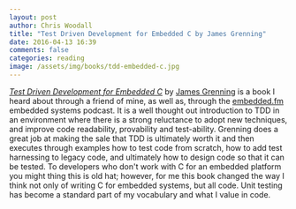 ```yaml
---
layout: post
author: Chris Woodall
title: "Test Driven Development for Embedded C by James Grenning"
date: 2016-04-13 16:39
comments: false
categories: reading
image: /assets/img/books/tdd-embedded-c.jpg
---
```


[_Test Driven Development for Embedded C_](http://amzn.to/2e2lBTn) by [James Grenning](http://blog.wingman-sw.com/) is a book I heard about through a friend of mine, as well as, through the
[embedded.fm](http://embedded.fm/) embedded systems podcast. It is a well thought
out introduction to TDD in an environment where there is a strong reluctance to
adopt new techniques, and improve code readability, provability and test-ability.
Grenning does a great job at making the sale that TDD is ultimately worth it and
then executes through examples how to test code from scratch, how to add test harnessing
to legacy code, and ultimately how to design code so that it can be tested. To developers
who don't work with C for an embedded platform you might thing this is old hat; however,
for me this book changed the way I think not only of writing C for embedded systems,
but all code. Unit testing has become a standard part of my vocabulary and what I value
in code.
